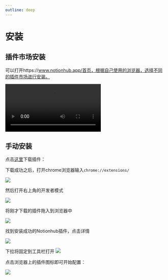 ```yaml
---
outline: deep
---
```


# 安装

## 插件市场安装

可以打开https://www.notionhub.app/首页，根据自己使用的浏览器，选择不同的插件市场进行安装。

<video src="https://images.malinkang.com/Google%20Chrome.mp4" controls></video>


## 手动安装



点击[这里](../notionhub.zip)下载插件：


下载成功之后，打开chrome浏览器输入`chrome://extensions/` 

![](https://images.malinkang.com/2025/05/06306ca2c6cde869aad1cf8518f3fa0f.png)

然后打开右上角的开发者模式

![](https://images.malinkang.com/2025/05/34a897ca7322291f19aa54e4d39a23c0.png)

将刚才下载的插件拖入到浏览器中

![](https://images.malinkang.com/2025/05/0acc4ed4876af09209c475d1140fe21b.png)

找到安装成功的Notionhub插件，点击详情

![](https://images.malinkang.com/2025/05/c8e6f1e1b333011639b0ba87af0d33c3.png)

下拉将固定到工具栏打开
![](https://images.malinkang.com/2025/05/9df25756fe7a1cdd5bf5312f40078554.png)

点击浏览器上的插件图标即可开始配置：

![](https://images.malinkang.com/2025/05/80f55213cb6c13455b15c79e930cf1e0.png)
